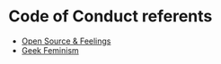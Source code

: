 # Code of Conduct referents
* [Open Source & Feelings](http://www.osfeels.com/conduct/)
* [Geek Feminism](https://geekfeminism.org/about/code-of-conduct/)
